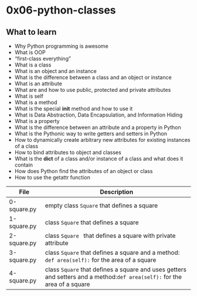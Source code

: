 


# 0x06-python-classes

## What to learn
- Why Python programming is awesome
- What is OOP
- “first-class everything”
- What is a class
- What is an object and an instance
- What is the difference between a class and an object or instance
- What is an attribute
- What are and how to use public, protected and private attributes
- What is self
- What is a method
- What is the special __init__ method and how to use it
- What is Data Abstraction, Data Encapsulation, and Information Hiding
- What is a property
- What is the difference between an attribute and a property in Python
- What is the Pythonic way to write getters and setters in Python
- How to dynamically create arbitrary new attributes for existing instances of a class
- How to bind attributes to object and classes
- What is the __dict__ of a class and/or instance of a class and what does it contain
- How does Python find the attributes of an object or class
- How to use the getattr function

| File | Description |
|------|-------------|
| 0-square.py | empty class <code>Square</code> that defines a square |
| 1-square.py | class <code>Square</code> that defines a square |
| 2-square.py | class  <code>Square </code> that defines a square with private attribute  |
| 3-square.py |  class <code>Square</code> that defines a square  and a method: <code>def area(self):</code> for the area of a square |
| 4-square.py | class <code>Square</code> that defines a square and uses getters and setters and a method:<code>def area(self):</code> for the area of a square |
